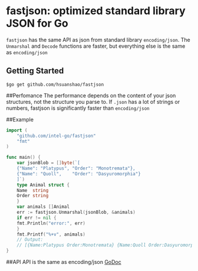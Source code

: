 # fastjson: optimized standard library JSON for Go

`fastjson` has the same API as json from standard library `encoding/json`. 
The `Unmarshal` and `Decode` functions are faster, but everything else is the same as `encoding/json`

## Getting Started
```
$go get github.com/hsuanshao/fastjson
```
##Perfomance
The performance depends on the content of your json structures, not the structure you parse to.
If `.json` has a lot of strings or numbers, fastjson is significantly faster than `encoding/json`


##Example
```Go
import (
    "github.com/intel-go/fastjson"
    "fmt"
)

func main() {
    var jsonBlob = []byte(`[
	{"Name": "Platypus", "Order": "Monotremata"},
	{"Name": "Quoll",    "Order": "Dasyuromorphia"}
    ]`)
    type Animal struct {
	Name  string
	Order string
    }
    var animals []Animal
    err := fastjson.Unmarshal(jsonBlob, &animals)
    if err != nil {
	fmt.Println("error:", err)
    }
    fmt.Printf("%+v", animals)
    // Output:
    // [{Name:Platypus Order:Monotremata} {Name:Quoll Order:Dasyuromorphia}]
}
```
##API
API is the same as encoding/json
[GoDoc](https://golang.org/pkg/encoding/json/#Unmarshal)
